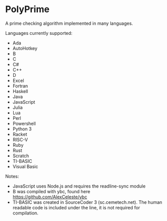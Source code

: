 # PolyPrime
A prime checking algorithm implemented in many languages.

Languages currently supported:
- Ada
- AutoHotkey
- B
- C
- C#
- C++
- D
- Excel
- Fortran
- Haskell
- Java
- JavaScript
- Julia
- Lua
- Perl
- Powershell
- Python 3
- Racket
- RISC-V
- Ruby
- Rust
- Scratch
- TI-BASIC
- Visual Basic


Notes:
- JavaScript uses Node.js and requires the readline-sync module
- B was compiled with ybc, found here https://github.com/AlexCeleste/ybc
- TI-BASIC was created in SourceCoder 3 (sc.cemetech.net). The human readable code is included under the line, it is not required for compilation.